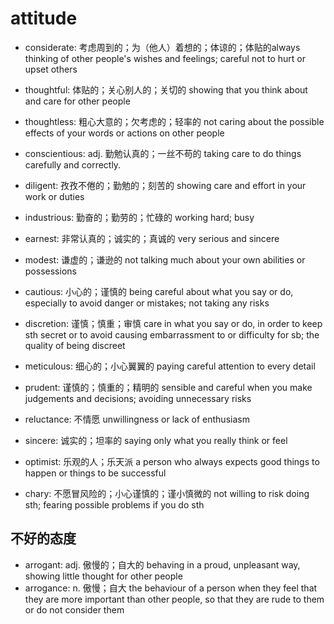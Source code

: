 # attitude

- considerate: 考虑周到的；为（他人）着想的；体谅的；体贴的always thinking of other people's wishes and feelings; careful not to hurt or upset others
- thoughtful: 体贴的；关心别人的；关切的 showing that you think about and care for other people
- thoughtless: 粗心大意的；欠考虑的；轻率的 not caring about the possible effects of your words or actions on other people

- conscientious: adj. 勤勉认真的；一丝不苟的 taking care to do things carefully and correctly.

- diligent: 孜孜不倦的；勤勉的；刻苦的 showing care and effort in your work or duties
- industrious: 勤奋的；勤劳的；忙碌的 working hard; busy
- earnest: 非常认真的；诚实的；真诚的 very serious and sincere
- modest: 谦虚的；谦逊的 not talking much about your own abilities or possessions
- cautious: 小心的；谨慎的 being careful about what you say or do, especially to avoid danger or mistakes; not taking any risks
- discretion: 谨慎；慎重；审慎 care in what you say or do, in order to keep sth secret or to avoid causing embarrassment to or difficulty for sb; the quality of being discreet
- meticulous: 细心的；小心翼翼的 paying careful attention to every detail
- prudent: 谨慎的；慎重的；精明的 sensible and careful when you make judgements and decisions; avoiding unnecessary risks

- reluctance: 不情愿 unwillingness or lack of enthusiasm

- sincere: 诚实的；坦率的 saying only what you really think or feel

- optimist: 乐观的人；乐天派 a person who always expects good things to happen or things to be successful

- chary: 不愿冒风险的；小心谨慎的；谨小慎微的 not willing to risk doing sth; fearing possible problems if you do sth

## 不好的态度

- arrogant: adj. 傲慢的；自大的 behaving in a proud, unpleasant way, showing little thought for other people
- arrogance: n. 傲慢；自大 the behaviour of a person when they feel that they are more important than other people, so that they are rude to them or do not consider them

